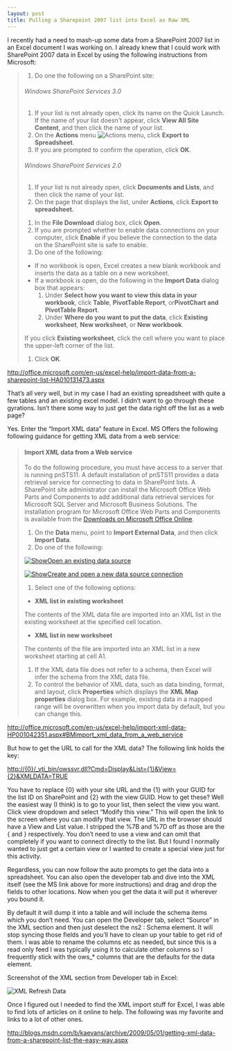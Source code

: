 ```yaml
---
layout: post
title: Pulling a Sharepoint 2007 list into Excel as Raw XML
---
```


<p>I recently had a need to mash-up some data from a SharePoint 2007 list in an Excel document I was working on. I already knew that I could work with SharePoint 2007 data in Excel by using the following instructions from Microsoft:</p>  <blockquote>   <ol>     <li>Do one the following on a SharePoint site:</li>   </ol>    <h6>Windows SharePoint Services 3.0</h6>    <ol>     <li>If your list is not already open, click its name on the Quick Launch. If the name of your list doesn't appear, click <b>View All Site Content</b>, and then click the name of your list. </li>      <li>On the <b>Actions</b> menu <img title="Actions menu" border="0" alt="Actions menu" src="http://officeimg.vo.msecnd.net/en-us/files/819/809/ZA010100999.gif" />, click <b>Export to Spreadsheet</b>. </li>      <li>If you are prompted to confirm the operation, click <b>OK</b>.</li>   </ol>    <h6>Windows SharePoint Services 2.0</h6>    <ol>     <li>If your list is not already open, click <b>Documents and Lists</b>, and then click the name of your list. </li>      <li>On the page that displays the list, under <b>Actions</b>, click <b>Export to spreadsheet.</b></li>   </ol>    <ol>     <li>In the <b>File Download</b> dialog box, click <b>Open</b>. </li>      <li>If you are prompted whether to enable data connections on your computer, click <b>Enable</b> if you believe the connection to the data on the SharePoint site is safe to enable. </li>      <li>Do one of the following:</li>   </ol>    <ul>     <li>If no workbook is open, Excel creates a new blank workbook and inserts the data as a table on a new worksheet. </li>      <li>If a workbook is open, do the following in the <b>Import Data</b> dialog box that appears:         <ol>         <li>Under <b>Select how you want to view this data in your workbook</b>, click <b>Table</b>, <b>PivotTable Report</b>, or<b>PivotChart and PivotTable Report</b>. </li>          <li>Under <b>Where do you want to put the data</b>, click <b>Existing worksheet</b>, <b>New worksheet</b>, or <b>New workbook</b>.</li>       </ol>     </li>   </ul>    <p>If you click <b>Existing worksheet</b>, click the cell where you want to place the upper-left corner of the list.</p>    <ol start="start">     <li>Click <b>OK</b>.</li>   </ol> </blockquote>  <p><a title="http://office.microsoft.com/en-us/excel-help/import-data-from-a-sharepoint-list-HA010131473.aspx" href="http://office.microsoft.com/en-us/excel-help/import-data-from-a-sharepoint-list-HA010131473.aspx">http://office.microsoft.com/en-us/excel-help/import-data-from-a-sharepoint-list-HA010131473.aspx</a></p>  <p> </p>  <p>That’s all very well, but in my case I had an existing spreadsheet with quite a few tables and an existing excel model. I didn’t want to go through these gyrations. Isn’t there some way to just get the data right off the list as a web page?</p>  <p>Yes. Enter the “Import XML data” feature in Excel. MS Offers the following following guidance for getting XML data from a web service:</p>  <blockquote>   <h4>Import XML data from a Web service</h4>    <p>To do the following procedure, you must have access to a server that is running pnSTS11. A default installation of pnSTS11 provides a data retrieval service for connecting to data in SharePoint lists. A SharePoi<a name="_GoBack"></a>nt site administrator can install the Microsoft Office Web Parts and Components to add additional data retrieval services for Microsoft SQL Server and Microsoft Business Solutions. The installation program for Microsoft Office Web Parts and Components is available from the <a href="http://office.microsoft.com/en-us/excel-help/redir/XT001032664.aspx?CTT=5&amp;origin=HP001042351">Downloads on Microsoft Office Online</a>.</p>    <ol>     <li>On the <b>Data</b> menu, point to <b>Import External Data</b>, and then click <b>Import Data</b>. </li>      <li>Do one of the following:</li>   </ol>    <p><a href="http://office.microsoft.com/en-us/excel-help/"><img title="Show" border="0" alt="Show" src="http://officeimg.vo.msecnd.net/en-us/files/785/945/ZA079005000.gif" />Open an existing data source</a></p>    <p><a href="http://office.microsoft.com/en-us/excel-help/"><img title="Show" border="0" alt="Show" src="http://officeimg.vo.msecnd.net/en-us/files/785/945/ZA079005000.gif" />Create and open a new data source connection</a></p>    <ol>     <li>Select one of the following options:</li>   </ol>    <ul>     <li><b>XML list in existing worksheet</b></li>   </ul>    <p>The contents of the XML data file are imported into an XML list in the existing worksheet at the specified cell location.</p>    <ul>     <li><b>XML list in new worksheet</b></li>   </ul>    <p>The contents of the file are imported into an XML list in a new worksheet starting at cell A1.</p>    <ol start="start">     <li>If the XML data file does not refer to a schema, then Excel will infer the schema from the XML data file. </li>      <li>To control the behavior of XML data, such as data binding, format, and layout, click <b>Properties</b> which displays the <b>XML Map properties</b> dialog box. For example, existing data in a mapped range will be overwritten when you import data by default, but you can change this.</li>   </ol> </blockquote>  <p><a title="http://office.microsoft.com/en-us/excel-help/import-xml-data-HP001042351.aspx#BMimport_xml_data_from_a_web_service" href="http://office.microsoft.com/en-us/excel-help/import-xml-data-HP001042351.aspx#BMimport_xml_data_from_a_web_service">http://office.microsoft.com/en-us/excel-help/import-xml-data-HP001042351.aspx#BMimport_xml_data_from_a_web_service</a></p>  <p> </p>  <p>But how to get the URL to call for the XML data? The following link holds the key:</p>  <p><a href="http://{0}/_vti_bin/owssvr.dll?Cmd=Display&amp;List={1}&amp;View={2}&amp;XMLDATA=TRUE">http://{0}/_vti_bin/owssvr.dll?Cmd=Display&amp;List={1}&amp;View={2}&amp;XMLDATA=TRUE</a></p>  <p>You have to replace {0} with your site URL and the {1} with your GUID for the list ID on SharePoint and {2} with the view GUID. How to get these? Well the easiest way (I think) is to go to your list, then select the view you want. Click view dropdown and select “Modify this view.” This will open the link to the screen where you can modify that view. The URL in the browser should have a View and List value. I stripped the %7B and %7D off as those are the { and } respectively. You don’t need to use a view and can omit that completely if you want to connect directly to the list. But I found I normally wanted to just get a certain view or I wanted to create a special view just for this activity.</p>  <p>Regardless, you can now follow the auto prompts to get the data into a spreadsheet. You can also open the developer tab and dive into the XML itself (see the MS link above for more instructions) and drag and drop the fields to other locations. Now when you get the data it will put it wherever you bound it.</p>  <p>By default it will dump it into a table and will include the schema items which you don’t need. You can open the Developer tab, select “Source” in the XML section and then just deselect the ns2 : Schema element. It will stop syncing those fields and you’ll have to clean up your table to get rid of them. I was able to rename the columns etc as needed, but since this is a read only feed I was typically using it to calculate other columns so I frequently stick with the ows_* columns that are the defaults for the data element.</p>  <p>Screenshot of the XML section from Developer tab in Excel:</p>  <p><img alt="XML Refresh Data" src="http://officeimg.vo.msecnd.net/en-us/files/376/918/ZA102921552.jpg" /></p>  <p> </p>  <p>Once I figured out I needed to find the XML import stuff for Excel, I was able to find lots of articles on it online to help. The following was my favorite and links to a lot of other ones.</p>  <p><a title="http://blogs.msdn.com/b/kaevans/archive/2009/05/01/getting-xml-data-from-a-sharepoint-list-the-easy-way.aspx" href="http://blogs.msdn.com/b/kaevans/archive/2009/05/01/getting-xml-data-from-a-sharepoint-list-the-easy-way.aspx">http://blogs.msdn.com/b/kaevans/archive/2009/05/01/getting-xml-data-from-a-sharepoint-list-the-easy-way.aspx</a></p>